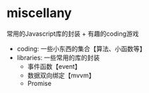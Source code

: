 # miscellany

常用的Javascript库的封装 + 有趣的coding游戏

- coding: 一些小东西的集合【算法、小函数等】
- libraries: 一些常用的库的封装
  * 事件函数【event】
  * 数据双向绑定【mvvm】
  * Promise
